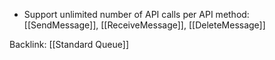 - Support unlimited number of API calls per API method: [[SendMessage]], [[ReceiveMessage]], [[DeleteMessage]]

Backlink: [[Standard Queue]]